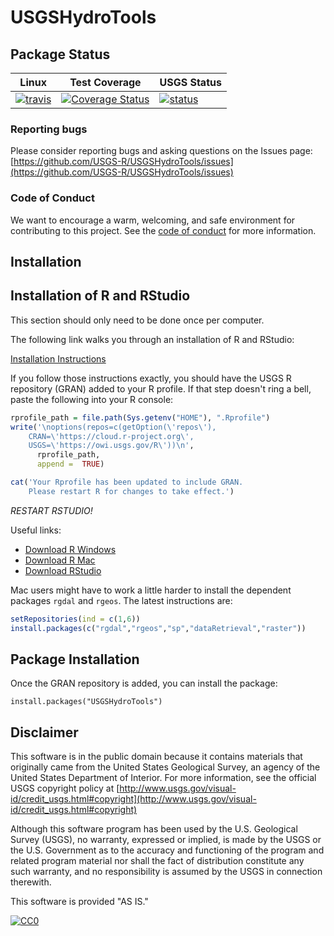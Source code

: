 # USGSHydroTools

## Package Status


|Linux|Test Coverage| USGS Status |
|----------|------------|------------|
| [![travis](https://travis-ci.org/USGS-R/USGSHydroTools.svg?branch=master)](https://travis-ci.org/USGS-R/USGSHydroTools)|[![Coverage Status](https://coveralls.io/repos/github/USGS-R/USGSHydroTools/badge.svg?branch=master)](https://coveralls.io/github/USGS-R/USGSHydroTools?branch=master)|[![status](https://img.shields.io/badge/USGS-Research-blue.svg)](https://owi.usgs.gov/R/packages.html#research)|

### Reporting bugs

Please consider reporting bugs and asking questions on the Issues page:
[https://github.com/USGS-R/USGSHydroTools/issues](https://github.com/USGS-R/USGSHydroTools/issues)

### Code of Conduct

We want to encourage a warm, welcoming, and safe environment for contributing to this project. See the [code of conduct](https://github.com/USGS-R/USGSHydroTools/blob/master/CONDUCT.md) for more information.

## Installation

## Installation of R and RStudio

This section should only need to be done once per computer.

The following link walks you through an installation of R and RStudio:

[Installation Instructions](https://owi.usgs.gov/R/training-curriculum/intro-curriculum/Before/)

If you follow those instructions exactly, you should have the USGS R repository (GRAN) added to your R profile. If that step doesn't ring a bell, paste the following into your R console:

```r
rprofile_path = file.path(Sys.getenv("HOME"), ".Rprofile")
write('\noptions(repos=c(getOption(\'repos\'),
    CRAN=\'https://cloud.r-project.org\',
    USGS=\'https://owi.usgs.gov/R\'))\n',
      rprofile_path, 
      append =  TRUE)

cat('Your Rprofile has been updated to include GRAN.
    Please restart R for changes to take effect.')
```

*RESTART RSTUDIO!*

Useful links:

* [Download R Windows](https://cran.r-project.org/bin/windows/base/)
* [Download R Mac](https://cran.r-project.org/bin/macosx/)
* [Download RStudio](https://www.rstudio.com/products/rstudio/download/)



Mac users might have to work a little harder to install the dependent packages `rgdal` and `rgeos`. The latest instructions are:
```r
setRepositories(ind = c(1,6))
install.packages(c("rgdal","rgeos","sp","dataRetrieval","raster"))
```	

## Package Installation

Once the GRAN repository is added, you can install the package:

```
install.packages("USGSHydroTools")
```


## Disclaimer

This software is in the public domain because it contains materials that originally came from the United States Geological Survey, an agency of the United States Department of Interior. For more information, see the official USGS copyright policy at [http://www.usgs.gov/visual-id/credit_usgs.html#copyright](http://www.usgs.gov/visual-id/credit_usgs.html#copyright)

Although this software program has been used by the U.S. Geological Survey (USGS), no warranty, expressed or implied, is made by the USGS or the U.S. Government as to the accuracy and functioning of the program and related program material nor shall the fact of distribution constitute any such warranty, and no responsibility is assumed by the USGS in connection therewith.

This software is provided "AS IS."

[
    ![CC0](http://i.creativecommons.org/p/zero/1.0/88x31.png)
  ](http://creativecommons.org/publicdomain/zero/1.0/)
